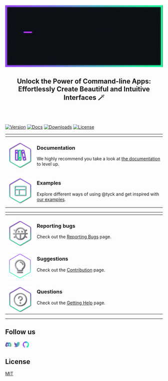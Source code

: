 <br />
<br />

<div align="center">
      <img src="https://raw.githubusercontent.com/nyxb/tyck/main/.github/assets/_main.gif">
</div>
<h2 align="center">Unlock the Power of Command-line Apps: Effortlessly Create Beautiful and Intuitive Interfaces 🪄</h3>
<br />
<br />
 <p>
  <a href="https://www.npmjs.com/package/@tyck/prompts"><img src="https://img.shields.io/npm/v/@tyck/prompts?style=flat&colorA=18181B&colorB=14F195" alt="Version"></a>
 <a href="https://www.paka.dev/npm/@tyck/core"><img src="https://www.paka.dev/badges/v0/cute.svg" alt="Docs"></a>
  <a href="https://www.npmjs.com/package/@tyck/prompts"><img src="https://img.shields.io/npm/dm/@tyck/prompts?style=flat&colorA=18181B&colorB=14F195" alt="Downloads"></a>
  <a href="[.packacges/prompts/LICENSE](https://github.com/nyxb/tyck/blob/main/LICENSE)"><img src="https://img.shields.io/github/license/nyxb/tyck?style=flat&colorA=18181B&colorB=14F195" alt="License"></a>
 </p>

<table>
<thead>
<tr>
<th width="2000" colspan="2">
</th>
</tr>
</thead>
<tbody>
<tr>
  <td width="80" align="center" valign="top">
    <br>
    <a href="docs/"><img src="https://raw.githubusercontent.com/nyxb/tyck/main/.github/assets/documentation.png"></a>
  </td>
  <td valign="top">
    <h3>Documentation</h3>
    <p>
      We highly recommend you take a look at <a href="https://github.com/nyxb/tyck/tree/main/docs">the documentation</a> to level up.
    </p>
  </td>
</tr>
<tr>
  <td width="80" align="center" valign="top">
    <br>
    <a href="#"><img src="https://raw.githubusercontent.com/nyxb/tyck/main/.github/assets/examples.png"></a>
  </td>
  <td>
    <h3>Examples</h3>
    <p>
      Explore different ways of using @tyck and get inspired with <a href="#example">our examples</a>.
    </p>
  </td>
</tr>
</tbody>
</table>

<table>
<thead>
<tr>
<th width="2000" colspan="2">
</th>
</tr>
</thead>
<tbody>
<tr>
  <td width="80" align="center" valign="top">
    <br>
    <a href="https://github.com/nyxb/tyck/blob/main/docs/reporting-bugs.md"><img src="https://raw.githubusercontent.com/nyxb/tyck/main/.github/assets/bugs.png"></a>
  </td>
  <td valign="top">
    <h3>Reporting bugs</h3>
    <p>
      Check out the <a href="https://github.com/nyxb/tyck/blob/main/docs/reporting-bugs.md">Reporting Bugs</a> page.</p>
    </p>
  </td>
</tr>
<tr>
  <td width="80" align="center" valign="top">
    <br>
    <a href="https://github.com/nyxb/contribute"><img src="https://raw.githubusercontent.com/nyxb/tyck/main/.github/assets/suggestions.png"></a>
  </td>
  <td valign="top">
    <h3>Suggestions</h3>
    <p>
      Check out the <a href="https://github.com/nyxb/contribute">Contribution</a> page.
    </p>
  </td>
</tr>
<tr>
  <td width="80" align="center" valign="top">
    <br>
    <a href="https://github.com/nyxb/tyck/blob/main/docs/getting-help.md"><img src="https://raw.githubusercontent.com/nyxb/tyck/main/.github/assets/questions.png"></a>
  </td>
  <td valign="top">
    <h3>Questions</h3>
    <p>
      Check out the <a href="https://github.com/nyxb/tyck/blob/main/docs/getting-help.md">Getting Help</a> page.
    </p>
  </td>
</tr>
</tbody>
</table>

---

## Follow us

<p valign="center">
  <a href="https://chat.nyxb.yxz"><img width="20px" src="https://raw.githubusercontent.com/nyxb/tyck/main/.github/assets/discord.svg" alt="Discord"></a>&nbsp;&nbsp;<a href="https://twitter.nyxb.yxz"><img width="20px" src="https://raw.githubusercontent.com/nyxb/tyck/main/.github/assets/twitter.svg" alt="Twitter"></a>&nbsp;&nbsp;<a href="https://github.nyxb.yxz"><img width="20px" src="https://raw.githubusercontent.com/nyxb/tyck/main/.github/assets/github-mark.svg" alt="GitHub"></a>
</p>

## License

[MIT](./LICENSE)
